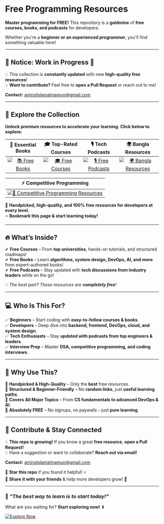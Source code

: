 # Free Programming Resources  

**Master programming for FREE!** This repository is a **goldmine** of **free courses, books, and podcasts** for developers.  

Whether you're a **beginner or an experienced programmer**, you'll find something valuable here!  

---

## 📢 **Notice: Work in Progress** 🚧  

💡 This collection is **constantly updated** with new **high-quality free resources**!  
💡 **Want to contribute?** Feel free to **open a Pull Request** or reach out to me!  

**Contact:** [amirulislamalmamun@gmail.com](mailto:amirulislamalmamun@gmail.com)  

---

## 📂 Explore the Collection  

**Unlock premium resources to accelerate your learning. Click below to explore:**  

| 📖 **Essential Books** | 🎓 **Top-Rated Courses** | 🎙 **Tech Podcasts** | 🌍 **Bangla Resources** |
|:---------------------:|:----------------------:|:------------------:|:-------------------:|
| [![📚 Free Books](https://img.shields.io/badge/-Explore_Books-0073e6?style=for-the-badge&logo=book&logoColor=white)](free-books.md) | [![🎓 Free Courses](https://img.shields.io/badge/-Explore_Courses-008000?style=for-the-badge&logo=edx&logoColor=white)](free-courses.md) | [![🎙 Free Podcasts](https://img.shields.io/badge/-Explore_Podcasts-FF5733?style=for-the-badge&logo=audible&logoColor=white)](free-podcasts.md) | [![🌍 Bangla Resources](https://img.shields.io/badge/-Bangla_Resources-DAA520?style=for-the-badge&logo=leanpub&logoColor=white)](bangla-resources/free-bangla-resources.md) |

| ⚡ **Competitive Programming** | 
|:-----------------------------:|
| [![🚀 Competitive Programming Resources](https://img.shields.io/badge/-Competitive_Programming_Resources-DC143C?style=for-the-badge&logo=codeforces&logoColor=white)](https://github.com/shiningflash/Competitive-Programming-Resources) |

📌 **Handpicked, high-quality, and 100% free resources for developers at every level.**  
⭐ **Bookmark this page & start learning today!**  

---

## 🔥 What’s Inside?

✔ **Free Courses** – From **top universities**, hands-on tutorials, and structured roadmaps!  
✔ **Free Books** – Learn **algorithms, system design, DevOps, AI, and more** from expert-authored books!  
✔ **Free Podcasts** – Stay updated with **tech discussions from industry leaders** while on the go!  

💡 _The best part? These resources are **completely free**!_  

---

## 💻 Who Is This For?

✅ **Beginners** – Start coding with **easy-to-follow courses & books**.  
✅ **Developers** – Deep dive into **backend, frontend, DevOps, cloud, and system design**.  
✅ **Tech Enthusiasts** – Stay **updated with podcasts from top engineers & leaders**.  
✅ **Interview Prep** – Master **DSA, competitive programming, and coding interviews**.

---

## 📢 Why Use This?

🔹 **Handpicked & High-Quality** – Only the **best** free resources.  
🔹 **Structured & Beginner-Friendly** – No **random links**, just **useful learning paths**.  
🔹 **Covers All Major Topics** – From **CS fundamentals to advanced DevOps & AI**.  
🔹 **Absolutely FREE** – No signups, no paywalls – just **pure learning**.

---

## 🤝 Contribute & Stay Connected  
💡 **This repo is growing!** If you know a great **free resource**, **open a Pull Request!**  
💡 Have a suggestion or want to collaborate? **Reach out via email!**  

**Contact:** [amirulislamalmamun@gmail.com](mailto:amirulislamalmamun@gmail.com)  

📌 **Star this repo** if you found it helpful! ⭐  
💬 **Share it with your friends** & help more developers grow! 🚀  

---

### 📌 *"The best way to learn is to start today!"*  
What are you waiting for? **Start exploring now!** ⬇  

[![Explore Now](https://img.shields.io/badge/-Explore_Now-ff9800?style=for-the-badge&logo=github)](free-courses.md)  
